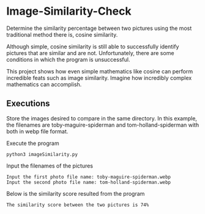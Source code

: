 # Image-Similarity-Check

Determine the similarity percentage between two pictures using the most traditional method there is, cosine similarity. 

Although simple, cosine similarity is still able to successfully identify pictures that are similar and are not. Unfortunately, there are some conditions in which the program is unsuccessful. 

This project shows how even simple mathematics like cosine can perform incredible feats such as image similarity. Imagine how incredibly complex mathematics can accomplish.

## Executions

Store the images desired to compare in the same directory. In this example, the filenames are toby-maguire-spiderman and tom-holland-spiderman with both in webp file format.

Execute the program
```
python3 imageSimilarity.py
```

Input the filenames of the pictures
```
Input the first photo file name: toby-maguire-spiderman.webp
Input the second photo file name: tom-holland-spiderman.webp
```

Below is the similarity score resulted from the program
```
The similarity score between the two pictures is 74%
```